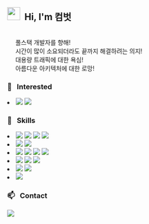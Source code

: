 ## <img src="https://raw.githubusercontent.com/iampavangandhi/iampavangandhi/master/gifs/Hi.gif" width="30px"> &nbsp;Hi, I'm 컴벗 


<br><img src="https://notion-emojis.s3-us-west-2.amazonaws.com/v0/svg-twitter/2728.svg" height="15" width="15"/> 풀스택 개발자를 향해!
<br><img src="https://notion-emojis.s3-us-west-2.amazonaws.com/v0/svg-twitter/2728.svg" height="15" width="15"/> 시간이 많이 소요되더라도 끝까지 해결하려는 의지!
<br><img src="https://notion-emojis.s3-us-west-2.amazonaws.com/v0/svg-twitter/2728.svg" height="15" width="15"/> 대용량 트래픽에 대한 욕심!
<br><img src="https://notion-emojis.s3-us-west-2.amazonaws.com/v0/svg-twitter/2728.svg" height="15" width="15"/> 아름다운 아키텍처에 대한 로망!

### 👀 &nbsp; Interested

<li> 
<img src="https://img.shields.io/badge/-aws-05122A?style=flat&logo=amazon" />  
<img src="https://img.shields.io/badge/-react-05122A?style=flat&logo=react" />
</li>

### 🌱 &nbsp; Skills

<li> 
<img src="https://img.shields.io/badge/-C++-05122A?style=flat&logo=C%2B%2B" />  
<img src="https://img.shields.io/badge/-Java-05122A?style=flat&logo=Java" />
<img src="https://img.shields.io/badge/-JavaScript-05122A?style=flat&logo=JavaScript" />
<img src="https://img.shields.io/badge/-Python-05122A?style=flat&logo=Python" />
</li>
<li> 
<img src="https://img.shields.io/badge/-Node.js-05122A?style=flat&logo=node.js" />
<img src="https://img.shields.io/badge/-Spingboot-05122A?style=flat&logo=springboot" />
</li>
<li> 
<img src="https://img.shields.io/badge/-Mysql-05122A?style=flat&logo=Mysql" />
<img src="https://img.shields.io/badge/-Oracle-05122A?style=flat&logo=Oracle" />
<img src="https://img.shields.io/badge/-MongoDB-05122A?style=flat&logo=MongoDB" />
<img src="https://img.shields.io/badge/-ClickHouse-05122A?style=flat&logo=ClickHouse" />
</li>
<li> 
<img src="https://img.shields.io/badge/-Docker-05122A?style=flat&logo=docker" />
<img src="https://img.shields.io/badge/-ElasticSearch-05122A?style=flat&logo=ElasticSearch" />
<img src="https://img.shields.io/badge/-Kafka-05122A?style=flat&logo=Apache" />
</li>
<li> 
<img src="https://img.shields.io/badge/-Git-05122A?style=flat&logo=Git" />
<img src="https://img.shields.io/badge/-GitHub-05122A?style=flat&logo=GitHub" />
</li>
<li>
<img src="https://img.shields.io/badge/-PhotoShop-05122A?style=flat&logo=rstudio" />
</li>

   


       
        
### 📫 &nbsp; Contact
<a href="mailto:ortrortr@naver.com"><img src="https://img.shields.io/badge/-ortrortr@naver.com-D14836?style=flat&logo=Gmail&logoColor=white"/></a>

<!---
Lee-gahye/Lee-gahye is a ✨ special ✨ repository because its `README.md` (this file) appears on your GitHub profile.
You can click the Preview link to take a look at your changes.
--->
